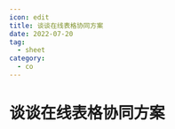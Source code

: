 ```yaml
---
icon: edit
title: 谈谈在线表格协同方案
date: 2022-07-20
tag:
  - sheet
category:
  - co
---
```


# 谈谈在线表格协同方案

<object data="https://github.com/pedrogao/pedrogao.github.io/raw/main/docs/pdfs/谈谈在线表格协同方案.pdf" type="application/pdf" width="800px" height="1000px">
  <embed src="https://github.com/pedrogao/pedrogao.github.io/raw/main/docs/pdfs/谈谈在线表格协同方案.pdf" />
</object>
